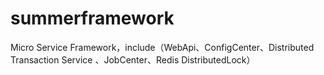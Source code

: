 # summerframework
Micro Service Framework，include（WebApi、ConfigCenter、Distributed Transaction Service 、JobCenter、Redis DistributedLock）
